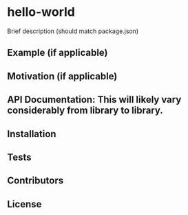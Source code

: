 # hello-world
Brief description (should match package.json)

## Example (if applicable)

## Motivation (if applicable)

## API Documentation: This will likely vary considerably from library to library.

## Installation

## Tests

## Contributors

## License
